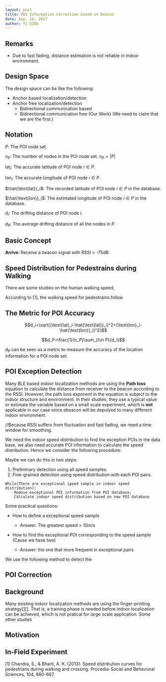 ```yaml
--- 
layout: post
title: POI Information Correction based on Beacon
date: Sep. 18, 2017
author: Yi DING
---
```

[comment]: # (The math equation in this post is for latex and can be viewed in Visual Studio Code)

[comment]: # (This post composite the POI Correction Section)


## Remarks
* Due to fast fading, distance estimation is not reliable in indoor environment.


## Design Space
The design space can be like the following:
* Anchor based localization/detection
* Anchor free localization/detection
    * Bidirectional communication based
    * Bidirectional communication free (Our Work) (We need to claim that we are the first.)

## Notation
$P$: The POI node set.

$n_P$: The number of nodes in the POI node set. $n_P=\left\lvert P \right\rvert$

$\text{lat}_i$: The accurate latitude of POI node $i\in P$.

$\text{lon}_i$: The accurate longitude of POI node $i\in P$.

$\hat{\text{lat}}_i$: The recorded latitude of POI node $i \in P$ in the database.

$\hat{\text{lon}}_i$: The estimated longitude of POI node $i \in P$ in the database.

$d_i$: The drifting distance of POI node $i$.

$d_P$: The average drifting distance of all the nodes in $P$.

## Basic Concept
**Arrive**: Receive a beacon signal with RSSI > -75dB

## Speed Distribution for Pedestrains during Walking
There are some studies on the human walking speed, 

According to [1], the walking speed for pedestrains follow


## The Metric for POI Accuracy
$$d_i=\sqrt{(\text{lat}_i-\hat{\text{lat}}_i)^2+(\text{lon}_i-\hat{\text{lon}}_i)^2}$$ 

$$d_P=\frac{1}{n_P}\sum_{i\in P}{d_i}$$

$d_P$ can be seen as a metric to measure the accuracy of the location information for a POI node set. 

## POI Exception Detection
[comment]: # (We need first define some metric to measure the exception)
Many BLE based indoor localization methods are using the **Path loss** equation to calculate the distance from receiver to the beacon according to the RSSI. However, the path loss exponent in the equation is subject to the indoor structure and environment. In their studies, they use a typical value or estimate the variable based on a small scale experiment, which is **not** applicable in our case since ebeacon will be depolyed to many different indoor environment.

//Because RSSI suffers from fluctuation and fast fading, we need a time window for smoothing.

We need the indoor speed distribution to find the exception POIs in the data base, we also need accurate POI information to calculate the speed distribution. Hence we consider the following procedure:

Maybe we can do this in two steps:

1. Preliminary detection using all speed samples.
2. Fine-grained detection using speed distribution with each POI pairs.


```
While(There are exceptional speed sample in indoor speed distribution):
    Remove exceptional POI information from POI database;
    Calculate indoor speed distribution based on new POI database
```
Some pracitcal questions:
* How to define a exceptional speed sample
    * Answer: The greatest speed > 10m/s

* How to find the exceptional POI corresponding to the speed sample (Cause we have two)
    * Answer: the one that more frequent in exceptional pairs

We use the following method to detect the 




## POI Correction


## Background
Many existing indoor localization methods are using the finger-printing strategy[][]. That is, a training phase is needed before indoor localization can be achieved, which is not pratical for large scale application. Some other studies 


## Motivation
[comment]: # (It will be better to have a small example and some figures)




## In-Field Experiment


[1] Chandra, S., & Bharti, A. K. (2013). Speed distribution curves for pedestrians during walking and crossing. Procedia-Social and Behavioral Sciences, 104, 660-667.